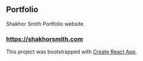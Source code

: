 ## Portfolio 
Shakhor Smith Portfolio website.
### https://shakhorsmith.com
This project was bootstrapped with [Create React App](https://github.com/facebookincubator/create-react-app).
